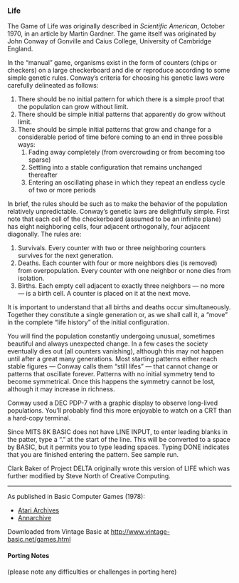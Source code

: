 ### Life

The Game of Life was originally described in _Scientific American_, October 1970, in an article by Martin Gardner. The game itself was originated by John Conway of Gonville and Caius College, University of Cambridge England.

In the “manual” game, organisms exist in the form of counters (chips or checkers) on a large checkerboard and die or reproduce according to some simple genetic rules. Conway’s criteria for choosing his genetic laws were carefully delineated as follows:
1. There should be no initial pattern for which there is a simple proof that the population can grow without limit.
2. There should be simple initial patterns that apparently do grow without limit.
3. There should be simple initial patterns that grow and change for a considerable period of time before coming to an end in three possible ways:
    1. Fading away completely (from overcrowding or from becoming too sparse)
    2. Settling into a stable configuration that remains unchanged thereafter
    3. Entering an oscillating phase in which they repeat an endless cycle of two or more periods

In brief, the rules should be such as to make the behavior of the population relatively unpredictable. Conway’s genetic laws are delightfully simple. First note that each cell of the checkerboard (assumed to be an infinite plane) has eight neighboring cells, four adjacent orthogonally, four adjacent diagonally. The rules are:
1. Survivals. Every counter with two or three neighboring counters survives for the next generation.
2. Deaths. Each counter with four or more neighbors dies (is removed) from overpopulation. Every counter with one neighbor or none dies from isolation.
3. Births. Each empty cell adjacent to exactly three neighbors — no more — is a birth cell. A counter is placed on it at the next move.

It is important to understand that all births and deaths occur simultaneously. Together they constitute a single generation or, as we shall call it, a “move” in the complete “life history” of the initial configuration.

You will find the population constantly undergoing unusual, sometimes beautiful and always unexpected change. In a few cases the society eventually dies out (all counters vanishing), although this may not happen until after a great many generations. Most starting patterns either reach stable figures — Conway calls them “still lifes” — that cannot change or patterns that oscillate forever. Patterns with no initial symmetry tend to become symmetrical. Once this happens the symmetry cannot be lost, although it may increase in richness.

Conway used a DEC PDP-7 with a graphic display to observe long-lived populations. You’ll probably find this more enjoyable to watch on a CRT than a hard-copy terminal.

Since MITS 8K BASIC does not have LINE INPUT, to enter leading blanks in the patter, type a “.” at the start of the line. This will be converted to a space by BASIC, but it permits you to type leading spaces. Typing DONE indicates that you are finished entering the pattern. See sample run.

Clark Baker of Project DELTA originally wrote this version of LIFE which was further modified by Steve North of Creative Computing.

---

As published in Basic Computer Games (1978):
- [Atari Archives](https://www.atariarchives.org/basicgames/showpage.php?page=100)
- [Annarchive](https://annarchive.com/files/Basic_Computer_Games_Microcomputer_Edition.pdf#page=115)

Downloaded from Vintage Basic at
http://www.vintage-basic.net/games.html


#### Porting Notes

(please note any difficulties or challenges in porting here)
